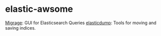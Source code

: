 # elastic-awsome

[Migrage](https://github.com/appbaseio/mirage): GUI for Elasticsearch Queries
[elasticdump](https://github.com/taskrabbit/elasticsearch-dump): Tools for moving and saving indices.
